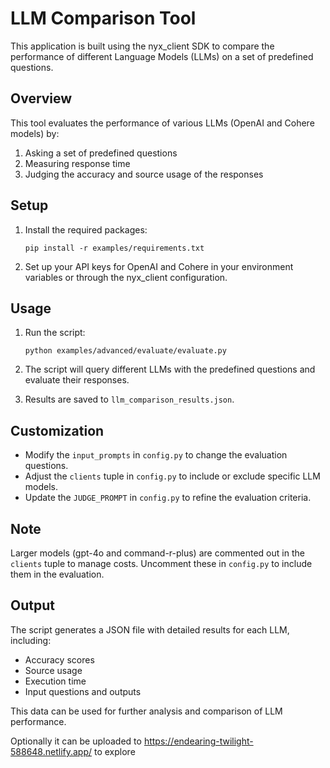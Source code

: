 # LLM Comparison Tool

This application is built using the nyx_client SDK to compare the performance of different Language Models (LLMs) on a set of predefined questions.

## Overview

This tool evaluates the performance of various LLMs (OpenAI and Cohere models) by:
1. Asking a set of predefined questions
2. Measuring response time
3. Judging the accuracy and source usage of the responses


## Setup

1. Install the required packages:
   ```
   pip install -r examples/requirements.txt
   ```

2. Set up your API keys for OpenAI and Cohere in your environment variables or through the nyx_client configuration.

## Usage

1. Run the script:
   ```
   python examples/advanced/evaluate/evaluate.py
   ```

2. The script will query different LLMs with the predefined questions and evaluate their responses.

3. Results are saved to `llm_comparison_results.json`.

## Customization

- Modify the `input_prompts` in `config.py` to change the evaluation questions.
- Adjust the `clients` tuple in `config.py` to include or exclude specific LLM models.
- Update the `JUDGE_PROMPT` in `config.py` to refine the evaluation criteria.

## Note

Larger models (gpt-4o and command-r-plus) are commented out in the `clients` tuple to manage costs. Uncomment these in `config.py` to include them in the evaluation.

## Output

The script generates a JSON file with detailed results for each LLM, including:
- Accuracy scores
- Source usage
- Execution time
- Input questions and outputs

This data can be used for further analysis and comparison of LLM performance.

Optionally it can be uploaded to https://endearing-twilight-588648.netlify.app/ to explore